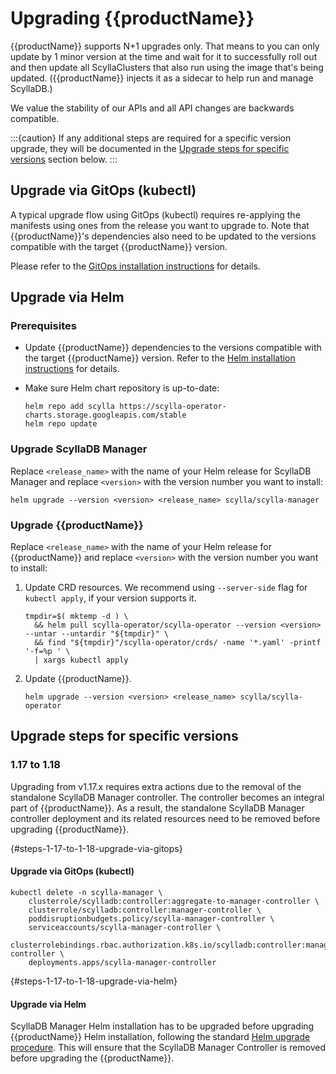 # Upgrading {{productName}}

{{productName}} supports N+1 upgrades only.
That means to you can only update by 1 minor version at the time and wait for it to successfully roll out and then update
all ScyllaClusters that also run using the image that's being updated. ({{productName}} injects it as a sidecar to help run and manage ScyllaDB.)

We value the stability of our APIs and all API changes are backwards compatible.

:::{caution}
If any additional steps are required for a specific version upgrade, they will be documented in the [Upgrade steps for specific versions](#upgrade-steps-for-specific-versions) section below.
:::

## Upgrade via GitOps (kubectl)

A typical upgrade flow using GitOps (kubectl) requires re-applying the manifests using ones from the release you want to upgrade to.
Note that {{productName}}'s dependencies also need to be updated to the versions compatible with the target {{productName}} version.

Please refer to the [GitOps installation instructions](./../../installation/gitops.md) for details.

## Upgrade via Helm

### Prerequisites
- Update {{productName}} dependencies to the versions compatible with the target {{productName}} version.
  Refer to the [Helm installation instructions](./../../installation/helm.md) for details.

- Make sure Helm chart repository is up-to-date:
  ```
  helm repo add scylla https://scylla-operator-charts.storage.googleapis.com/stable
  helm repo update
  ```

### Upgrade ScyllaDB Manager

Replace `<release_name>` with the name of your Helm release for ScyllaDB Manager and replace `<version>` with the version number you want to install:

```
helm upgrade --version <version> <release_name> scylla/scylla-manager
```

### Upgrade {{productName}} 

Replace `<release_name>` with the name of your Helm release for {{productName}} and replace `<version>` with the version number you want to install:

1. Update CRD resources. We recommend using `--server-side` flag for `kubectl apply`, if your version supports it.
   ```
   tmpdir=$( mktemp -d ) \
     && helm pull scylla-operator/scylla-operator --version <version> --untar --untardir "${tmpdir}" \
     && find "${tmpdir}"/scylla-operator/crds/ -name '*.yaml' -printf '-f=%p ' \
     | xargs kubectl apply
   ```
2. Update {{productName}}.
   ```
   helm upgrade --version <version> <release_name> scylla/scylla-operator
   ```

## Upgrade steps for specific versions

### 1.17 to 1.18

Upgrading from v1.17.x requires extra actions due to the removal of the standalone ScyllaDB Manager controller.
The controller becomes an integral part of {{productName}}. As a result, the standalone ScyllaDB Manager controller deployment and its related resources
need to be removed before upgrading {{productName}}.

{#steps-1-17-to-1-18-upgrade-via-gitops}
#### Upgrade via GitOps (kubectl)

```
kubectl delete -n scylla-manager \
    clusterrole/scylladb:controller:aggregate-to-manager-controller \
    clusterrole/scylladb:controller:manager-controller \
    poddisruptionbudgets.policy/scylla-manager-controller \
    serviceaccounts/scylla-manager-controller \
    clusterrolebindings.rbac.authorization.k8s.io/scylladb:controller:manager-controller \
    deployments.apps/scylla-manager-controller
```

{#steps-1-17-to-1-18-upgrade-via-helm}
#### Upgrade via Helm

ScyllaDB Manager Helm installation has to be upgraded before upgrading {{productName}} Helm installation, following
the standard [Helm upgrade procedure](#upgrade-via-helm). This will ensure that the ScyllaDB Manager Controller
is removed before upgrading the {{productName}}.

